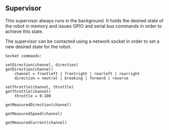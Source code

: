 Supervisor
----------

This supervisor always runs in the background. It holds the desired state of the robot in memory and
issues GPIO and serial bus commands in order to achieve this state.

The supervisor can be contacted using a network socket in order to set a new desired state for the robot.

```
Socket commands:

setDirection(channel, direction)
getDirection(channel)
    channel = frontleft | frontright | rearleft | rearright
    direction = neutral | breaking | forward | reverse

setThrottle(channel, throttle)
getThrottle(channel)
    throttle = 0-100

getMeasuredDirection(channel)

getMeasuredSpeed(channel)

getMeasuredCurrent(channel)
```